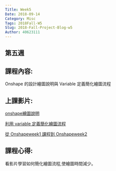 ```yaml
---
Title: Week5
Date: 2018-09-14 
Category: Misc
Tags: 2018Fall-W5
Slug: 2018-Fall-Project-Blog-w5
Author: 40623111
---
```



<!-- PELICAN_END_SUMMARY -->

第五週
-----

課程內容:
-----
Onshape 的設計繪圖說明與 Variable 定義簡化繪圖流程

上課影片:
-----
[onshape繪圖說明](https://www.youtube.com/watch?v=0SKgCf2zJV8)

[利用 variable 定義簡化繪圖流程](https://www.youtube.com/watch?v=0SKgCf2zJV8&t=345s)

[從 Onshapeweek1 課程到 Onshapeweek2](https://www.youtube.com/watch?v=GE48pZWK8vI)

課程心得:
-----
看影片學習如何簡化繪圖流程,使繪圖時間減少。


